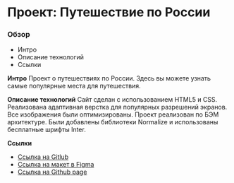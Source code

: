 # Проект: Путешествие по России

### Обзор
* Интро
* Описание технологий
* Ссылки

**Интро**
Проект о путешествиях по России. Здесь вы можете узнать самые популярные места для путешествия. 

**Описание технологий**
 Сайт сделан с использованием HTML5 и CSS. Реализована адаптивная верстка для популярных разрешений экранов.
 Все изображения были оптимизированы. Проект реализован по БЭМ архитектуре. Были добавлены библиотеки Normalize и использованы бесплатные шрифты Inter.

**Ссылки**
* [Ссылка на Gitlub](https://github.com/FialkaLesnaya/russian-travel)
* [Ссылка на макет в Figma](https://www.figma.com/file/5S2WSbEFL6awjVWJ0NWL8Q/Sprint-3_-Russia-_-desktop-mobile?node-id=28503%3A0)
* [Ссылка на Github page](https://fialkalesnaya.github.io/russian-travel/)
